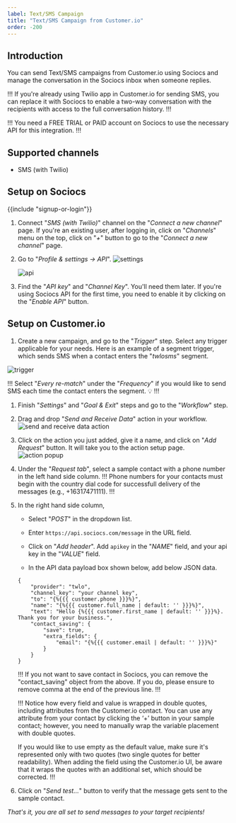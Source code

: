 ```yaml
---
label: Text/SMS Campaign
title: "Text/SMS Campaign from Customer.io"
order: -200
---
```


## Introduction

You can send Text/SMS campaigns from Customer.io using Sociocs and manage the conversation in the Sociocs inbox when someone replies.

!!!
If you're already using Twilio app in Customer.io for sending SMS, you can replace it with Sociocs to enable a two-way conversation with the recipients with access to the full conversation history.
!!!

!!!
You need a FREE TRIAL or PAID account on Sociocs to use the necessary API for this integration.
!!!

## Supported channels

- SMS (with Twilio)

## Setup on Sociocs

{{include "signup-or-login"}}

1. Connect "*SMS (with Twilio)*" channel on the "*Connect a new channel*" page. If you're an existing user, after logging in, click on "*Channels*" menu on the top, click on "*+*" button to go to the "*Connect a new channel*" page.

1. Go to "*Profile & settings -> API*".
    ![settings](https://user-images.githubusercontent.com/12301512/163997321-90b286f5-e1aa-4df8-bc18-e453b20d26e8.png)

    ![api](https://github.com/sociocs/docs/assets/12301512/4168b133-c8e2-4834-9b7b-d62b5203349c)

1. Find the "*API key*" and "*Channel Key*". You'll need them later. If you're using Sociocs API for the first time, you need to enable it by clicking on the "*Enable API*" button.

## Setup on Customer.io

1. Create a new campaign, and go to the "*Trigger*" step. Select any trigger applicable for your needs. Here is an example of a segment trigger, which sends SMS when a contact enters the "*twlosms*" segment.

![trigger](https://github.com/user-attachments/assets/5a250df1-0c65-413d-ba12-b5af8b20f141)

!!!
Select "*Every re-match*" under the "*Frequency*" if you would like to send SMS each time the contact enters the segment. :bulb:
!!!

1. Finish "*Settings*" and "*Goal & Exit*" steps and go to the "*Workflow*" step.

1. Drag and drop "*Send and Receive Data*" action in your workflow.
    ![send and receive data action](https://github.com/user-attachments/assets/ec886715-8e7c-4949-80e9-901ac6524b18)

1. Click on the action you just added, give it a name, and click on "*Add Request*" button. It will take you to the action setup page.
    ![action popup](https://github.com/user-attachments/assets/14ed16ac-830d-4841-8464-4c45801cfab5)

1. Under the "*Request tab*", select a sample contact with a phone number in the left hand side column.
    !!!
    Phone numbers for your contacts must begin with the country dial code for successfull delivery of the messages (e.g., +16317471111).
    !!!

1. In the right hand side column,

    - Select "*POST*" in the dropdown list.

    - Enter `https://api.sociocs.com/message` in the URL field.

    - Click on "*Add header*". Add `apikey` in the "*NAME*" field, and your api key in the "*VALUE*" field.

    - In the API data payload box shown below, add below JSON data.

    ```
    {
        "provider": "twlo",
        "channel_key": "your channel key",
        "to": "{%{{{ customer.phone }}}%}",
        "name": "{%{{{ customer.full_name | default: '' }}}%}",
        "text": "Hello {%{{{ customer.first_name | default: '' }}}%}. Thank you for your business.",
        "contact_saving": {
            "save": true,
            "extra_fields": {
                "email": "{%{{{ customer.email | default: '' }}}%}"
            }
        }    
    }
    ```

    !!!
    If you not want to save contact in Sociocs, you can remove the "contact_saving" object from the above. If you do, please ensure to remove comma at the end of the previous line.
    !!!

    !!!
    Notice how every field and value is wrapped in double quotes, including attributes from the Customer.io contact. You can use any attribute from your contact by clicking the ‘+’ button in your sample contact; however, you need to manually wrap the variable placement with double quotes.
    
    If you would like to use empty as the default value, make sure it's represented only with two quotes (two single quotes for better readability). When adding the field using the Customer.io UI, be aware that it wraps the quotes with an additional set, which should be corrected.
    !!!

1. Click on "*Send test...*" button to verify that the message gets sent to the sample contact.

*That's it, you are all set to send messages to your target recipients!*
